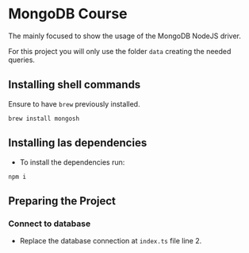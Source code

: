 # MongoDB Course
 The mainly focused to show the usage of the MongoDB NodeJS driver.

 For this project you will only use the folder `data` creating the needed queries.

## Installing shell commands
Ensure to have `brew` previously installed.
```
brew install mongosh
```

## Installing las dependencies
- To install the dependencies run:
```
npm i
```
## Preparing the Project
### Connect to database
- Replace the database connection at `index.ts` file line 2.
